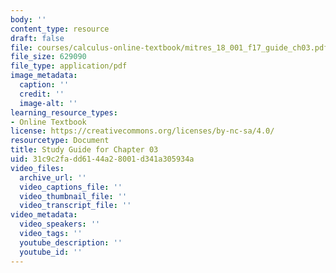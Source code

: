 ```yaml
---
body: ''
content_type: resource
draft: false
file: courses/calculus-online-textbook/mitres_18_001_f17_guide_ch03.pdf
file_size: 629090
file_type: application/pdf
image_metadata:
  caption: ''
  credit: ''
  image-alt: ''
learning_resource_types:
- Online Textbook
license: https://creativecommons.org/licenses/by-nc-sa/4.0/
resourcetype: Document
title: Study Guide for Chapter 03
uid: 31c9c2fa-dd61-44a2-8001-d341a305934a
video_files:
  archive_url: ''
  video_captions_file: ''
  video_thumbnail_file: ''
  video_transcript_file: ''
video_metadata:
  video_speakers: ''
  video_tags: ''
  youtube_description: ''
  youtube_id: ''
---
```

